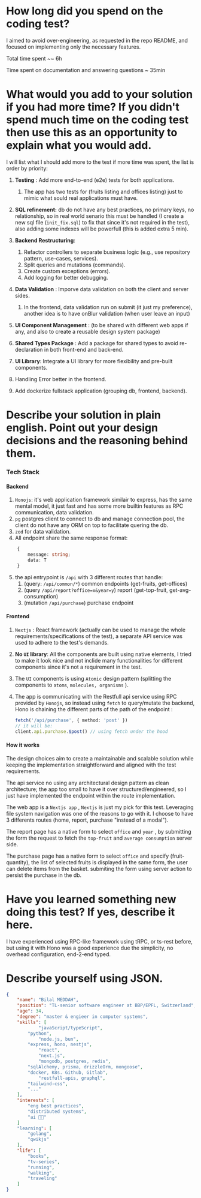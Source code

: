 # How long did you spend on the coding test?

I aimed to avoid over-engineering, as requested in the repo README, and focused on implementing only the necessary features.

Total time spent ~~ 6h

Time spent on documentation and answering questions ~ 35min

# What would you add to your solution if you had more time? If you didn't spend much time on the coding test then use this as an opportunity to explain what you would add.

I will list what I should add more to the test if more time was spent, the list is order by priority:

1. **Testing** : Add more end-to-end (e2e) tests for both applications.

   1. The app has two tests for (fruits listing and offices listing) just to mimic what sould real applications must have.
2. **SQL refinement:** db do not have any best practices, no primary keys, no relationship, so in real world senario this must be handled (I create a new sql file (`init_fix.sql`) to fix that since it's not required in the test), also adding some indexes will be powerfull (this is added extra 5 min).
3. **Backend Restructuring**:

   1. Refactor controllers to separate business logic (e.g., use repository pattern, use-cases, services).
   2. Split queries and mutations (commands).
   3. Create custom exceptions (errors).
   4. Add logging for better debugging.
4. **Data Validation** : Imporve data validation on both the client and server sides.

   1. In the frontend, data validation run on submit (it just my preference), another idea is to have onBlur validation (when user leave an input)
5. **UI Component Management** : (to be shared with different web apps if any, and also to create a reusable design system package)
6. **Shared Types Package** : Add a package for shared types to avoid re-declaration in both front-end and back-end.
7. **UI Library**: Integrate a UI library for more flexibility and pre-built components.
8. Handling Error better in the frontend.
9. Add dockerize fullstack application (grouping db, frontend, backend).

# Describe your solution in plain english. Point out your design decisions and the reasoning behind them.

### Tech Stack

#### Backend

1. `Honojs`: it's web application framework similair to express, has the same mental model, it just fast and has some more builtin features as RPC communication, data validation.
2. `pg` postgres client to connect to db and manage connection pool, the client do not have any ORM on top to facilitate quering the db.
3. `zod` for data validation.
4. All endpoint share the same response format:

```ts
    {
    	message: string;
    	data: T
    }
```

5. the api entrypoint is `/api` with 3 different routes that handle:
   1. (query: `/api/common/*`) common endpoints (get-fruits, get-offices)
   2. (query `/api/report?office=x&year=y`) report (get-top-fruit, get-avg-consumption)
   3. (mutation `/api/purchase`) purchase endpoint

#### Frontend

1. `Nextjs` : React framework (actually can be used to manage the whole requirements/specifications of the test), a separate API service was used to adhere to the test's demands.
2. **No  `UI` library**: All the components are built using native elements, I tried to make it look nice and not inclide many functionalities for different components since it's not a requirement in the test.
3. The `UI` components is using `Atomic` design pattern (splitting the components to `atoms`, `molecules, organisms` ).
4. The app is communicating with the Restfull api service using  RPC provided by `Honojs`, so instead using `fetch` to query/mutate the backend, Hono is chaining the different parts of the path of the endpoint :

   ```ts
   fetch('/api/purchase', { method: 'post' }) 
   // it will be:
   client.api.purchase.$post() // using fetch under the hood
   ```

#### How it works

The design choices aim to create a maintainable and scalable solution while keeping the implementation straightforward and aligned with the test requirements.

The api service no using any architectural design pattern as clean architecture; the app too small to have it over structured/engineered, so I just have implemented the endpoint within the route implementation.

The web app is a `Nextjs app` , `Nextjs` is just my pick for this test. Leveraging file system navigation was one of the reasons to go with it. I choose to have 3 differents routes (home, report, purchase "instead of a modal").

The report page has a native form to select `office` and `year` , by submitting the form the request to fetch the `top-fruit` and `average consumption` server side.

The purchase page has a native form to select `office` and specify (fruit-quantity), the list of selected fruits is displayed in the same form, the user can delete items from the basket. submiting the form using server action to persist the purchase in the db.

# Have you learned something new doing this test? If yes, describe it here.

I have experienced using RPC-like framework using tRPC, or ts-rest before, but using it with Hono was a good experience due the simplicity, no overhead configuration, end-2-end typed.

# Describe yourself using JSON.

```json
{
	"name": "Bilal MEDDAH",
	"position": "TL-senior software engineer at BBP/EPFL, Switzerland",
	"age": 34,
	"degree": "master & engieer in computer systems",
	"skills": [
    		"javaScript/typeScript",
		"python",
    		"node.js, bun",
		"express, hono, nestjs",
    		"react",
    		"next.js",
    		"mongodb, postgres, redis",
		"sqlAlchemy, prisma, drizzleOrm, mongoose",
		"docker, K8s. Github, Gitlab",
    		"restfull-apis, graphql",
		"tailwind-css",
		"..."
  	],
	"interests": [
		"eng best practices",
		"distributed systems",
		"ai 🤷🏻"
	]
	"learning": [
		"golang",
		"qwikjs"
	],
	"life": [
		"books",
		"tv-series",
		"running",
		"walking",
		"traveling"
	]
}
```
